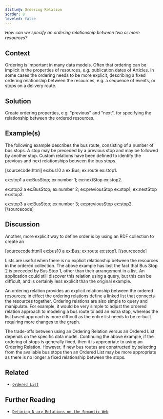 ```yaml
---
$title@: Ordering Relation
$order: 8
leveled: false
---
```


*How can we specify an ordering relationship between two or more resources?*

## Context

Ordering is important in many data models. Often that ordering can be implicit in the properties of resources, e.g. publication dates of Articles. In some cases the ordering needs to be more explicit, describing a fixed ordering relationship between the resources, e.g. a sequence of events, or stops on a delivery route.

## Solution

Create ordering properties, e.g. "previous" and "next", for specifying the relationship between the ordered resources.

## Example(s)

The following example describes the bus route, consisting of a number of bus stops. A stop may be preceded by a previous stop and may be followed by another stop. Custom relations have been defined to identify the previous and next relationships between the bus stops.

[sourcecode:html]
ex:bus10 a ex:Bus;
  ex:route ex:stop1.

ex:stop1 a ex:BusStop;
  ex:number 1;
  ex:nextStop ex:stop2.

ex:stop2 a ex:BusStop;
  ex:number 2;
  ex:previousStop ex:stop1;
  ex:nextStop ex:stop2.

ex:stop3 a ex:BusStop;
  ex:number 3;
  ex:previousStop ex:stop2.
[/sourcecode]

## Discussion

Another, more explicit way to define order is by using an RDF collection to create an

[sourcecode:html]
ex:bus10 a ex:Bus;
  ex:route ex:stop1.
[/sourcecode]

Lists are useful when there is no explicit relationship between the resources in the ordered collection. The above example has lost the fact that Bus Stop 2 is preceded by Bus Stop 1, other than their arrangement in a list. An application could still discover this relation using a query, but this can be difficult, and is certainly less explicit than the original example.

An ordering relation provides an explicit relationship between the ordered resources; in effect the ordering relations define a linked list that connects the resources together. Ordering relations are also simple to query and manipulate. For example, it would be very simple to adjust the ordered relation approach to modeling a bus route to add an extra stop, whereas the list based approach is more difficult as the entire list needs to be re-built requiring more changes to the graph.

The trade-offs between using an Ordering Relation versus an Ordered List depends on the specific data model. Continuing the above example, if the ordering of stops is generally fixed, then it is appropriate to using an Ordering Relation. However, if new bus routes are constructed by selecting from the available bus stops then an Ordered List may be more appropriate as there is no longer a fixed relationship between the stops.

## Related

- [`Ordered List`](../chapter-3/ordered-list)

## Further Reading

- [`Defining N-ary Relations on the Semantic Web`](https://www.w3.org/TR/swbp-n-aryRelations/#pattern2)
